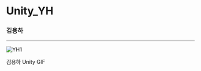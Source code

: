 # Unity_YH

### 김용하

---

![YH1](https://user-images.githubusercontent.com/54255373/69219712-c24cfc00-0bb6-11ea-9362-e718b0d7d99a.gif)

김용하 Unity GIF